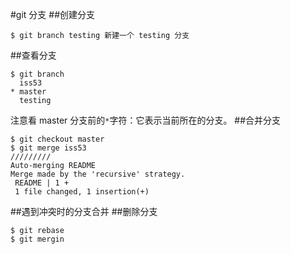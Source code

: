 #git 分支
##创建分支
```shell
$ git branch testing 新建一个 testing 分支
```
##查看分支
```shell
$ git branch
  iss53
* master
  testing
  ```
注意看 master 分支前的` * `字符：它表示当前所在的分支。
##合并分支
```shell
$ git checkout master
$ git merge iss53
/////////
Auto-merging README
Merge made by the 'recursive' strategy.
 README | 1 +
 1 file changed, 1 insertion(+)
```
##遇到冲突时的分支合并
##删除分支
```shell
$ git rebase
$ git mergin
```
